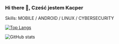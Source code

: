 ### Hi there 👋, Cześć jestem Kacper

Skills: MOBILE / ANDROID / LINUX / CYBERSECURITY

[![Top Langs](https://github-readme-stats.vercel.app/api/top-langs/?username=NolifekNTB)](https://github.com/anuraghazra/github-readme-stats)

![GitHub stats](https://github-readme-stats.vercel.app/api?username=NolifekNTB&show_icons=true)  

